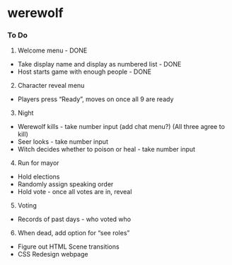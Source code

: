 # werewolf

### To Do

1) Welcome menu - DONE
* Take display name and display as numbered list - DONE
* Host starts game with enough people - DONE
2) Character reveal menu
* Players press “Ready”, moves on once all 9 are ready
3) Night
* Werewolf kills - take number input (add chat menu?) (All three agree to kill)
* Seer looks - take number input
* Witch decides whether to poison or heal - take number input
4) Run for mayor
* Hold elections
* Randomly assign speaking order
* Hold vote - once all votes are in, reveal
5) Voting
* Records of past days - who voted who
6) When dead, add option for “see roles”


* Figure out HTML Scene transitions
* CSS Redesign webpage

